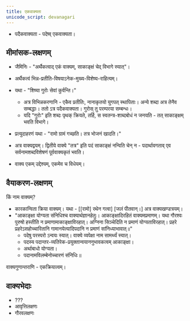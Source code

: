 ```yaml
---
title: एकवाक्यता
unicode_script: devanagari
---
```


- पदैकवाक्यता - पदेष्व् एकवाक्यता।

## मीमांसक-लक्षणम्
- जैमिनिः - "अर्थैकत्वाद् एकं वाक्यम्, साकाङ्क्षं चेद् विभागे स्यात्"।
- अर्थैकत्वं भिन्न-प्रतीति-विषयाऽनेक-मुख्य-विशेष्य-राहित्यम्। 
- यथा - "शिष्या गुरोः सेवां कुर्वन्ति।" 
  - अत्र विभिन्नकरणानि  - एकैव प्रतीतिः, नानाकृतयो युगपत् स्थापिताः। अन्ये शब्दा अत्र तेनैव सम्बद्धाः। ततो ऽत्र पदैकवाक्यता। गुरोस् तु परम्परया सम्बन्धः।
  - यदि "गुरोः" इति शब्दः पृथक् क्रियते, तर्हि, स स्वतन्त्र-शाब्दबोधं न जनयति - तत् साकाङ्क्षम् भवति विभागे।
-  प्रत्युदाहरणं यथा - "रामो ग्रामं गच्छति। तत्र भोजनं खादति।"
  - अत्र वाक्यद्वयम्। द्वितीये वाक्ये "तत्र" इति पदं साकाङ्क्षं नन्विति चेन् न - पदार्थावगताव् एव सर्वनामशब्दविशेषणं पूर्ववाक्यकृतं भवति। 

- वाक्य एकम् उद्देश्यम्, एकमेव च विधेयम्।


## वैयाकरण-लक्षणम्
किं नाम वाक्यम्?

- कारकान्विता क्रिया वाक्यम्। यथा - [[रामो] रथेन गत्वा] [जलं पीतवान्।] अत्र वाक्यखण्डत्रयम्।
- "आकाङ्क्षा योग्यता संनिधिश्च वाक्यार्थज्ञानहेतुः। आकाङ्क्षादिरहितं वाक्यमप्रमाणम्। यथा गौरश्वः पुरुषो हस्तीति न प्रमाणामाकाङ्क्षाविरहात्। अग्निना सिञ्चेदिति न प्रमाणं योग्यताविरहात्। प्रहरे प्रहरेऽसहोच्चारितानि गामानयेत्यादिपदानि न प्रमाणं सांनिध्याभावात्॥"
    - पदेषु परस्परो ऽन्वयः स्यात्। वाक्ये व्यपेक्षा नाम सामर्थ्यं स्यात्।
    - पदस्य पदान्तर-व्यतिरेक-प्रयुक्तान्वयाननुभावकत्वम् आकाङ्क्षा।
    - अर्थाबाधो योग्यता।
    - पदानामविलम्बेनोच्चारणं संनिधिः॥

वाक्यगुणान्तराणि - एकक्रियात्वम्।

## वाक्यभेदाः
- ???
- आवृत्तिलक्षणः
- गौरवलक्षणः
